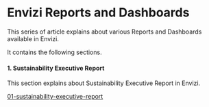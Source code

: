 # Envizi Reports and Dashboards

This series of article explains about various Reports and Dashboards available in Envizi.

It contains the following sections.

#### 1. Sustainability Executive Report

This section explains about Sustainability Executive Report in Envizi. 

[01-sustainability-executive-report](./01-sustainability-executive-report/)
